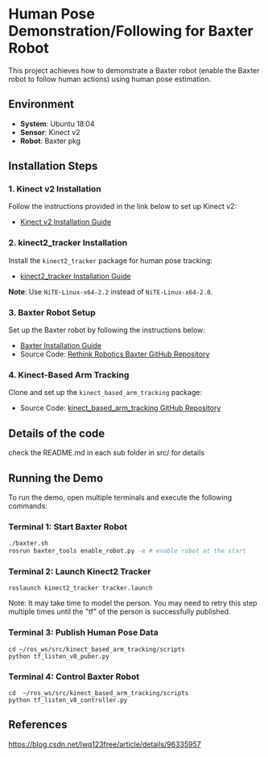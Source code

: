 # Human Pose Demonstration/Following for Baxter Robot 

This project achieves how to demonstrate a Baxter robot (enable the Baxter robot to follow human actions) using human pose estimation.

## Environment
- **System**: Ubuntu 18.04
- **Sensor**: Kinect v2
- **Robot**: Baxter pkg

## Installation Steps

### 1. Kinect v2 Installation
Follow the instructions provided in the link below to set up Kinect v2:
- [Kinect v2 Installation Guide](https://blog.csdn.net/lwq123free/article/details/90755822)

### 2. kinect2_tracker Installation
Install the `kinect2_tracker` package for human pose tracking:
- [kinect2_tracker Installation Guide](https://blog.csdn.net/nkc555/article/details/123350491)

**Note**: Use `NiTE-Linux-x64-2.2` instead of `NiTE-Linux-x64-2.0`.

### 3. Baxter Robot Setup
Set up the Baxter robot by following the instructions below:
- [Baxter Installation Guide](https://blog.csdn.net/m0_51060098/article/details/133689202)
- Source Code: [Rethink Robotics Baxter GitHub Repository](https://github.com/RethinkRobotics/baxter)

### 4. Kinect-Based Arm Tracking
Clone and set up the `kinect_based_arm_tracking` package:
- Source Code: [kinect_based_arm_tracking GitHub Repository](https://github.com/birlrobotics/birl_baxter_demos/tree/master/kinect_based_arm_tracking)

## Details of the code
check the README.md in each sub folder in src/ for details

## Running the Demo

To run the demo, open multiple terminals and execute the following commands:

### Terminal 1: Start Baxter Robot
```bash
./baxter.sh
rosrun baxter_tools enable_robot.py -e # enable robot at the start
```

### Terminal 2: Launch Kinect2 Tracker
```
roslaunch kinect2_tracker tracker.launch
```
Note: It may take time to model the person. You may need to retry this step multiple times until the "tf" of the person is successfully published.

### Terminal 3: Publish Human Pose Data
```
cd ~/ros_ws/src/kinect_based_arm_tracking/scripts
python tf_listen_v8_puber.py
```

### Terminal 4: Control Baxter Robot
```
cd  ~/ros_ws/src/kinect_based_arm_tracking/scripts
python tf_listen_v8_controller.py
``` 

## References
https://blog.csdn.net/lwq123free/article/details/96335957



